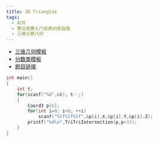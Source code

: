 ```yaml
---
title: 3D Triangles
tags:
  - ACM
  - 算法竞赛入门经典训练指南
  - 三维计算几何
---
```


- [三维几何模板](https://wu-kan.cn/_posts/2019-01-27-%E8%AE%A1%E7%AE%97%E5%87%A0%E4%BD%95/)
- [分数类模板](https://wu-kan.cn/_posts/2019-01-26-%E9%AB%98%E7%B2%BE%E5%BA%A6/)
- [题目链接](https://vjudge.net/problem/UVA-11275)

```cpp
int main()
{
	int t;
	for(scanf("%d",&t); t--;)
	{
		Coord3 p[6];
		for(int i=0; i<6; ++i)
			scanf("%lf%lf%lf",&p[i].X,&p[i].Y,&p[i].Z);
		printf("%d\n",TriTriIntersection(p,p+3));
	}
}
```
